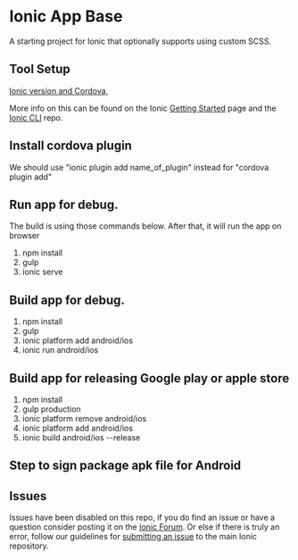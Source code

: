 Ionic App Base
=====================

A starting project for Ionic that optionally supports using custom SCSS.

## Tool Setup

[Ionic version and Cordova,](https://github.com/uphack/phs_driver_app/wiki/Install-ionic-and-cordova)

More info on this can be found on the Ionic [Getting Started](http://ionicframework.com/getting-started) page and the [Ionic CLI](https://github.com/driftyco/ionic-cli) repo.

## Install cordova plugin
We should use "ionic plugin add name_of_plugin" instead for "cordova plugin add"

## Run app for debug.
The build is using those commands below. After that, it will run the app on browser
1. npm install
2. gulp
3. ionic serve
## Build app for debug.
1. npm install
2. gulp
3. ionic platform add android/ios
3. ionic run android/ios
## Build app for releasing Google play or apple store
1. npm install
2. gulp production
3. ionic platform remove android/ios
4. ionic platform add android/ios
5. ionic build android/ios --release

## Step to sign package apk file for Android

## Issues
Issues have been disabled on this repo, if you do find an issue or have a question consider posting it on the [Ionic Forum](http://forum.ionicframework.com/).  Or else if there is truly an error, follow our guidelines for [submitting an issue](http://ionicframework.com/submit-issue/) to the main Ionic repository.
